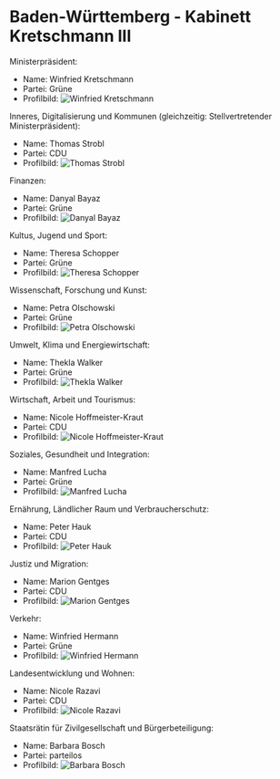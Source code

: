 # Baden-Württemberg - Kabinett Kretschmann III

Ministerpräsident:
* Name: Winfried Kretschmann
* Partei: Grüne
* Profilbild: ![Winfried Kretschmann](https://upload.wikimedia.org/wikipedia/commons/thumb/a/a1/180913_Kretschmann_Hybrid_Faehre_01_%28cropped%29.jpg/400px-180913_Kretschmann_Hybrid_Faehre_01_%28cropped%29.jpg)

Inneres, Digitalisierung und Kommunen (gleichzeitig: Stellvertretender Ministerpräsident):
* Name: Thomas Strobl
* Partei: CDU
* Profilbild: ![Thomas Strobl](https://upload.wikimedia.org/wikipedia/commons/thumb/3/3a/2018-12-07_Thomas_Strobl_CDU_Pateitag_in_Hamburg-2501.jpg/400px-2018-12-07_Thomas_Strobl_CDU_Pateitag_in_Hamburg-2501.jpg)

Finanzen:
* Name: Danyal Bayaz
* Partei: Grüne
* Profilbild: ![Danyal Bayaz](https://upload.wikimedia.org/wikipedia/commons/thumb/d/df/2018_Danyal_Bayaz_Foto_Schloss_Florian_Freundt_%28cropped%29.jpg/400px-2018_Danyal_Bayaz_Foto_Schloss_Florian_Freundt_%28cropped%29.jpg)

Kultus, Jugend und Sport:
* Name: Theresa Schopper
* Partei: Grüne
* Profilbild: ![Theresa Schopper](https://upload.wikimedia.org/wikipedia/commons/thumb/7/7e/2012-07-18-Theresa-Schopper-1.jpg/400px-2012-07-18-Theresa-Schopper-1.jpg)

Wissenschaft, Forschung und Kunst:
* Name: Petra Olschowski
* Partei: Grüne
* Profilbild: ![Petra Olschowski](https://upload.wikimedia.org/wikipedia/commons/thumb/8/86/PetravonOlschowski_Web.jpg/400px-PetravonOlschowski_Web.jpg)

Umwelt, Klima und Energiewirtschaft:
* Name: Thekla Walker
* Partei: Grüne
* Profilbild: ![Thekla Walker](https://upload.wikimedia.org/wikipedia/commons/thumb/0/08/Thekla_Walker_Gruene_BW_Er%C3%B6ffnung_LGS_%288452359755%29.jpg/400px-Thekla_Walker_Gruene_BW_Er%C3%B6ffnung_LGS_%288452359755%29.jpg)

Wirtschaft, Arbeit und Tourismus:
* Name: Nicole Hoffmeister-Kraut
* Partei: CDU
* Profilbild: ![Nicole Hoffmeister-Kraut](https://upload.wikimedia.org/wikipedia/commons/thumb/5/54/2019_Schwoermontag_Hoffmeister-Kraut_2.jpg/400px-2019_Schwoermontag_Hoffmeister-Kraut_2.jpg)

Soziales, Gesundheit und Integration:
* Name: Manfred Lucha
* Partei: Grüne
* Profilbild: ![Manfred Lucha](https://upload.wikimedia.org/wikipedia/commons/thumb/2/23/Manfred_Lucha_2013-by-RaBoe_01.jpg/400px-Manfred_Lucha_2013-by-RaBoe_01.jpg)

Ernährung, Ländlicher Raum und Verbraucherschutz:
* Name: Peter Hauk
* Partei: CDU
* Profilbild: ![Peter Hauk](https://upload.wikimedia.org/wikipedia/commons/thumb/e/e3/KDBusch.jpg/400px-KDBusch.jpg)

Justiz und Migration:
* Name: Marion Gentges
* Partei: CDU
* Profilbild: ![Marion Gentges](https://upload.wikimedia.org/wikipedia/commons/thumb/4/45/Marion_Gentges-1180806.jpg/400px-Marion_Gentges-1180806.jpg)

Verkehr:
* Name: Winfried Hermann
* Partei: Grüne
* Profilbild: ![Winfried Hermann](https://upload.wikimedia.org/wikipedia/commons/thumb/4/44/Bammental_-_Winfried_Hermann_-_2018-07-13_11-20-24.jpg/400px-Bammental_-_Winfried_Hermann_-_2018-07-13_11-20-24.jpg)

Landesentwicklung und Wohnen:
* Name: Nicole Razavi
* Partei: CDU
* Profilbild: ![Nicole Razavi](https://upload.wikimedia.org/wikipedia/commons/thumb/9/91/2013-05-15_16_-_Razavi%2C_Nicole%2C_MdL_-_LTBW_-_4931.jpg/400px-2013-05-15_16_-_Razavi%2C_Nicole%2C_MdL_-_LTBW_-_4931.jpg)

Staatsrätin für Zivilgesellschaft und Bürgerbeteiligung:
* Name: Barbara Bosch
* Partei: parteilos
* Profilbild: ![Barbara Bosch](https://upload.wikimedia.org/wikipedia/commons/thumb/8/81/Barbara_Bosch_03-2016_%28cropped%29.jpg/400px-Barbara_Bosch_03-2016_%28cropped%29.jpg)
